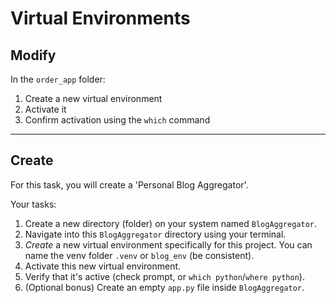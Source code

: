# Virtual Environments

## Modify

In the `order_app` folder:

1. Create a new virtual environment
2. Activate it
3. Confirm activation using the `which` command

---

## Create

For this task, you will create a 'Personal Blog Aggregator'.

Your tasks:

1.  Create a new directory (folder) on your system named `BlogAggregator`.
2.  Navigate into this `BlogAggregator` directory using your terminal.
3.  _Create_ a new virtual environment specifically for this project. You can name the venv folder `.venv` or `blog_env` (be consistent).
4.  Activate this new virtual environment.
5.  Verify that it's active (check prompt, or `which python`/`where python`).
6.  (Optional bonus) Create an empty `app.py` file inside `BlogAggregator`.

